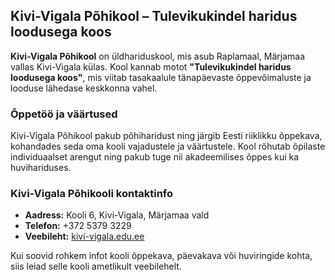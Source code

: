 ## Kivi-Vigala Põhikool – Tulevikukindel haridus loodusega koos  

**Kivi-Vigala Põhikool** on üldhariduskool, mis asub Raplamaal, Märjamaa vallas Kivi-Vigala külas. Kool kannab motot **"Tulevikukindel haridus loodusega koos"**, mis viitab tasakaalule tänapäevaste õppevõimaluste ja looduse lähedase keskkonna vahel.  

### **Õppetöö ja väärtused**  
Kivi-Vigala Põhikool pakub põhiharidust ning järgib Eesti riiklikku õppekava, kohandades seda oma kooli vajadustele ja väärtustele. Kool rõhutab õpilaste individuaalset arengut ning pakub tuge nii akadeemilises õppes kui ka huvihariduses.  

### **Kivi-Vigala Põhikooli kontaktinfo**  
- **Aadress:** Kooli 6, Kivi-Vigala, Märjamaa vald  
- **Telefon:** +372 5379 3229  
- **Veebileht:** [kivi-vigala.edu.ee](https://kivi-vigala.edu.ee)  

Kui soovid rohkem infot kooli õppekava, päevakava või huviringide kohta, siis leiad selle kooli ametlikult veebilehelt.
